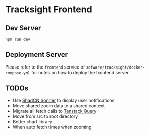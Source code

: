# Tracksight Frontend

## Dev Server
```
npm run dev
```

## Deployment Server
Please refer to the `frontend` service of `sofware/tracksight/docker-compose.yml` for notes on how to deploy the frontend server.

## TODOs
- Use [ShadCN Sonner](https://ui.shadcn.com/docs/components/sonner) to display user notifications
- Move shared zoom data to a shared context
- Migrate all fetch calls to [Tanstack Query](https://tanstack.com/query/latest)
- Move from src to root directory
- Better chart library
- When auto fetch times when zooming